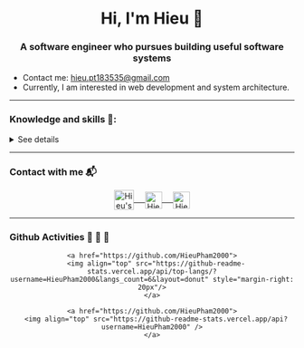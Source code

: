 <h1 align="center">Hi, I'm Hieu 👋</h1>
<h3 align="center">A software engineer who pursues building useful software systems</h3>

- Contact me: hieu.pt183535@gmail.com
- Currently, I am interested in web development and system architecture.

---
### Knowledge and skills 📖:

<details>
<summary> See details </summary>

- HTML, SASS/CSS, Javascript
- JQuery, React, Vuejs
- OOP, C#
- ASP.NET Core, Rest API
- MySQL, MariaDB
- Redis
- ...

</details>

---

### Contact with me :mailbox_with_mail:

<div align="center">
<a href="mailto:hieu.pt183535@gmail.com">
  <img align="center" alt="Hieu's Gmail" width="35px" src="https://upload.wikimedia.org/wikipedia/commons/thumb/7/7e/Gmail_icon_%282020%29.svg/1280px-Gmail_icon_%282020%29.svg.png" title="Hieu's Gmail"/>
  &nbsp;&nbsp;&nbsp;
</a>

<a href="https://www.facebook.com/edng.de">
  <img align="center" alt="Hieu's Facebook" width="30px" src="https://cdn.icon-icons.com/icons2/2108/PNG/512/facebook_icon_130940.png" title="Hieu's Facebook"/>
  &nbsp;&nbsp;&nbsp;
</a>

<a href="https://www.linkedin.com/in/pthieu2000/">
  <img align="center" alt="Hieu's Linkedin" width="30px" src="https://cdn3.iconfinder.com/data/icons/inficons/512/linkedin.png" alt="Hieu's Linkedin"/>
</a>

</div>

---

### Github Activities :runner: :runner: :runner:

<div align="center">
    
    <a href="https://github.com/HieuPham2000">
      <img align="top" src="https://github-readme-stats.vercel.app/api/top-langs/?username=HieuPham2000&langs_count=6&layout=donut" style="margin-right: 20px"/>
    </a>
    
    <a href="https://github.com/HieuPham2000">
      <img align="top" src="https://github-readme-stats.vercel.app/api?username=HieuPham2000" />
    </a>
    
</div>

